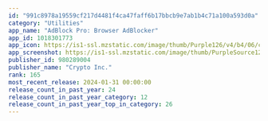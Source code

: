 ```yaml
---
id: "991c8978a19559cf217d4481f4ca47faff6b17bbcb9e7ab1b4c71a100a593d0a"
category: "Utilities"
app_name: "AdBlock Pro: Browser AdBlocker"
app_id: 1018301773
app_icon: https://is1-ssl.mzstatic.com/image/thumb/Purple126/v4/b4/06/cb/b406cb9b-6068-96b7-10cc-0a1f29caff37/AppIcon-1x_U007epad-0-0-0-0-P3-85-220-0.png/1024x1024bb.png
app_screenshot: https://is1-ssl.mzstatic.com/image/thumb/PurpleSource126/v4/0c/e4/a9/0ce4a9a1-e309-bc94-fb1f-2194a20bd4d8/a1c31ead-06c4-48c2-87f6-527ede3b5b51_iPhone_Max_1_Copy_3.png/1242x2688bb.png
publisher_id: 980289004
publisher_name: "Crypto Inc."
rank: 165
most_recent_release: 2024-01-31 00:00:00
release_count_in_past_year: 24
release_count_in_past_year_category: 12
release_count_in_past_year_top_in_category: 26
---
```

